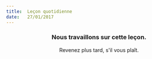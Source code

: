 ```yaml
---
title:  Leçon quotidienne
date:   27/01/2017
---
```


### <center>Nous travaillons sur cette leçon.</center>
<center>Revenez plus tard, s'il vous plaît.</center>
